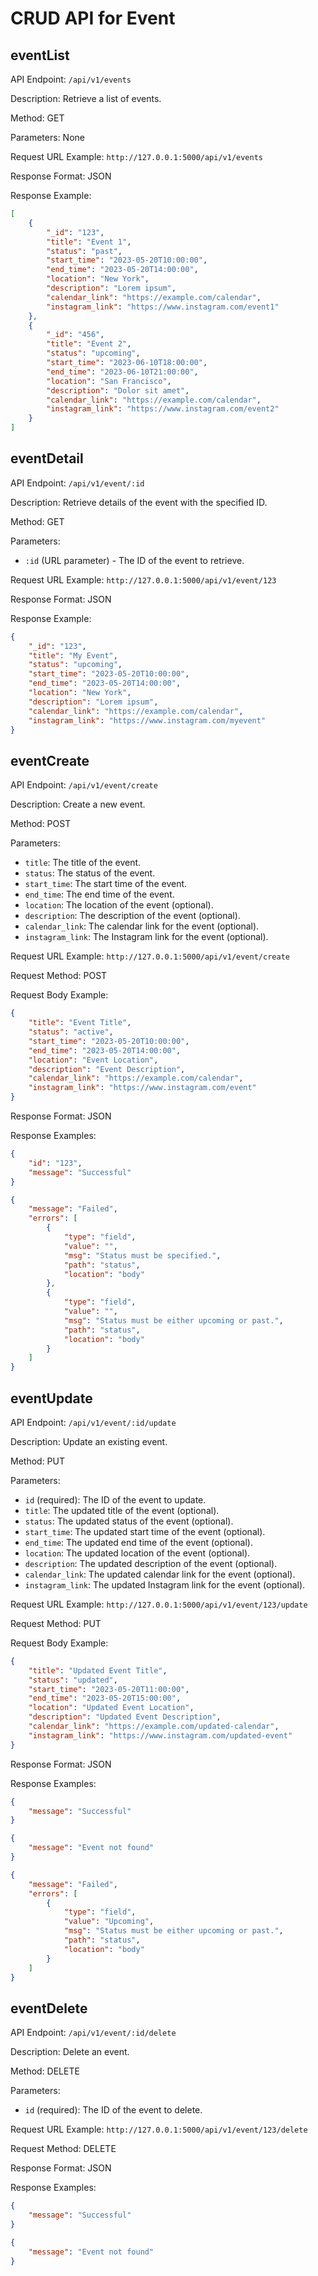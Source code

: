 CRUD API for Event
===


## eventList

API Endpoint: `/api/v1/events`

Description: Retrieve a list of events.

Method: GET

Parameters: None

Request URL Example: `http://127.0.0.1:5000/api/v1/events`

Response Format: JSON

Response Example:

```json
[
	{
		"_id": "123",
		"title": "Event 1",
		"status": "past",
		"start_time": "2023-05-20T10:00:00",
		"end_time": "2023-05-20T14:00:00",
		"location": "New York",
		"description": "Lorem ipsum",
		"calendar_link": "https://example.com/calendar",
		"instagram_link": "https://www.instagram.com/event1"
	},
	{
		"_id": "456",
		"title": "Event 2",
		"status": "upcoming",
		"start_time": "2023-06-10T18:00:00",
		"end_time": "2023-06-10T21:00:00",
		"location": "San Francisco",
		"description": "Dolor sit amet",
		"calendar_link": "https://example.com/calendar",
		"instagram_link": "https://www.instagram.com/event2"
	}
]
```


## eventDetail

API Endpoint: `/api/v1/event/:id`

Description: Retrieve details of the event with the specified ID.

Method: GET

Parameters:

- `:id` (URL parameter) - The ID of the event to retrieve.

Request URL Example: `http://127.0.0.1:5000/api/v1/event/123`

Response Format: JSON

Response Example:

```json
{
	"_id": "123",
	"title": "My Event",
	"status": "upcoming",
	"start_time": "2023-05-20T10:00:00",
	"end_time": "2023-05-20T14:00:00",
	"location": "New York",
	"description": "Lorem ipsum",
	"calendar_link": "https://example.com/calendar",
	"instagram_link": "https://www.instagram.com/myevent"
}
```


## eventCreate

API Endpoint: `/api/v1/event/create`

Description: Create a new event.

Method: POST

Parameters:

- `title`: The title of the event.
- `status`: The status of the event.
- `start_time`: The start time of the event.
- `end_time`: The end time of the event.
- `location`: The location of the event (optional).
- `description`: The description of the event (optional).
- `calendar_link`: The calendar link for the event (optional).
- `instagram_link`: The Instagram link for the event (optional).

Request URL Example: `http://127.0.0.1:5000/api/v1/event/create`

Request Method: POST

Request Body Example:

```json
{
	"title": "Event Title",
	"status": "active",
	"start_time": "2023-05-20T10:00:00",
	"end_time": "2023-05-20T14:00:00",
	"location": "Event Location",
	"description": "Event Description",
	"calendar_link": "https://example.com/calendar",
	"instagram_link": "https://www.instagram.com/event"
}
```

Response Format: JSON

Response Examples:

```json
{
    "id": "123",
	"message": "Successful"
}
```

```json
{
    "message": "Failed",
    "errors": [
        {
            "type": "field",
            "value": "",
            "msg": "Status must be specified.",
            "path": "status",
            "location": "body"
        },
        {
            "type": "field",
            "value": "",
            "msg": "Status must be either upcoming or past.",
            "path": "status",
            "location": "body"
        }
    ]
}
```


## eventUpdate

API Endpoint: `/api/v1/event/:id/update`

Description: Update an existing event.

Method: PUT

Parameters:

- `id` (required): The ID of the event to update.
- `title`: The updated title of the event (optional).
- `status`: The updated status of the event (optional).
- `start_time`: The updated start time of the event (optional).
- `end_time`: The updated end time of the event (optional).
- `location`: The updated location of the event (optional).
- `description`: The updated description of the event (optional).
- `calendar_link`: The updated calendar link for the event (optional).
- `instagram_link`: The updated Instagram link for the event (optional).

Request URL Example: `http://127.0.0.1:5000/api/v1/event/123/update`

Request Method: PUT

Request Body Example:

```json
{
	"title": "Updated Event Title",
	"status": "updated",
	"start_time": "2023-05-20T11:00:00",
	"end_time": "2023-05-20T15:00:00",
	"location": "Updated Event Location",
	"description": "Updated Event Description",
	"calendar_link": "https://example.com/updated-calendar",
	"instagram_link": "https://www.instagram.com/updated-event"
}
```

Response Format: JSON

Response Examples:

```json
{
	"message": "Successful"
}
```

```json
{
    "message": "Event not found"
}
```

```json
{
    "message": "Failed",
    "errors": [
        {
            "type": "field",
            "value": "Upcoming",
            "msg": "Status must be either upcoming or past.",
            "path": "status",
            "location": "body"
        }
    ]
}
```


## eventDelete

API Endpoint: `/api/v1/event/:id/delete`

Description: Delete an event.

Method: DELETE

Parameters:

- `id` (required): The ID of the event to delete.

Request URL Example: `http://127.0.0.1:5000/api/v1/event/123/delete`

Request Method: DELETE

Response Format: JSON

Response Examples:

```json
{
    "message": "Successful"
}
```

```json
{
    "message": "Event not found"
}
```
